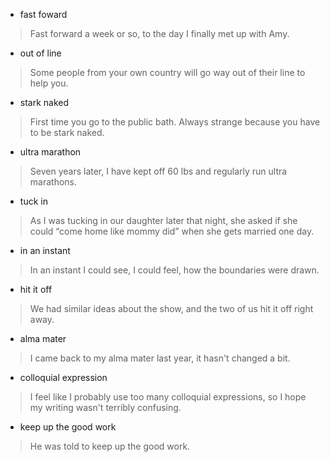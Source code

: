 
+ fast foward
> Fast forward a week or so, to the day I finally met up with Amy.

+ out of line
> Some people from your own country will go way out of their line to help you.

+ stark naked
> First time you go to the public bath. Always strange because you have to be stark naked.

+ ultra marathon
> Seven years later, I have kept off 60 lbs and regularly run ultra marathons.

+ tuck in
> As I was tucking in our daughter later that night, she asked if she could “come home like mommy did” when she gets married one day. 

+ in an instant
> In an instant I could see, I could feel, how the boundaries were drawn.

+ hit it off
> We had similar ideas about the show, and the two of us hit it off right away. 
 
 + alma mater
 > I came back to my alma mater last year, it hasn't changed a bit.

 + colloquial expression
 > I feel like I probably use too many colloquial expressions, so I hope my writing wasn't terribly confusing.

 + keep up the good work
 > He was told to keep up the good work.